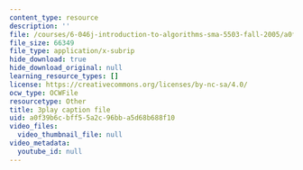 ```yaml
---
content_type: resource
description: ''
file: /courses/6-046j-introduction-to-algorithms-sma-5503-fall-2005/a0f39b6cbff55a2c96bba5d68b688f10_PYvJmLKhM-Y.vtt
file_size: 66349
file_type: application/x-subrip
hide_download: true
hide_download_original: null
learning_resource_types: []
license: https://creativecommons.org/licenses/by-nc-sa/4.0/
ocw_type: OCWFile
resourcetype: Other
title: 3play caption file
uid: a0f39b6c-bff5-5a2c-96bb-a5d68b688f10
video_files:
  video_thumbnail_file: null
video_metadata:
  youtube_id: null
---
```

